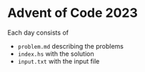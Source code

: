# Advent of Code 2023
Each day consists of
 - `problem.md` describing the problems
 - `index.hs` with the solution
 - `input.txt` with the input file
